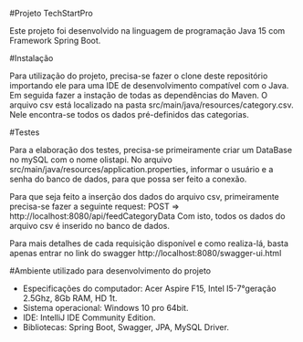 
#Projeto TechStartPro

Este projeto foi desenvolvido na linguagem de programação Java 15 com Framework Spring Boot.

#Instalação

Para utilização do projeto, precisa-se fazer o clone deste repositório importando ele para uma IDE de desenvolvimento compatível com o Java. Em seguida fazer a instação de todas as dependências do Maven.
O arquivo csv está localizado na pasta src/main/java/resources/category.csv. Nele encontra-se todos os dados pré-definidos das categorias.


#Testes

Para a elaboração dos testes, precisa-se primeiramente criar um DataBase no mySQL com o nome olistapi. No arquivo src/main/java/resources/application.properties, informar o usuário e a senha do banco de dados, para que possa ser feito a conexão.

Para que seja feito a inserção dos dados do arquivo csv, primeiramente precisa-se fazer a seguinte request: POST => http://localhost:8080/api/feedCategoryData 
Com isto, todos os dados do arquivo csv é inserido no banco de dados.

Para mais detalhes de cada requisição disponível e como realiza-lá, basta apenas entrar no link do swagger http://localhost:8080/swagger-ui.html

#Ambiente utilizado para desenvolvimento do projeto

- Especificações do computador: Acer Aspire F15, Intel I5-7°geração 2.5Ghz, 8Gb RAM, HD 1t.
- Sistema operacional: Windows 10 pro 64bit.
- IDE: IntelliJ IDE Community Edition.
- Bibliotecas: Spring Boot, Swagger, JPA, MySQL Driver.
